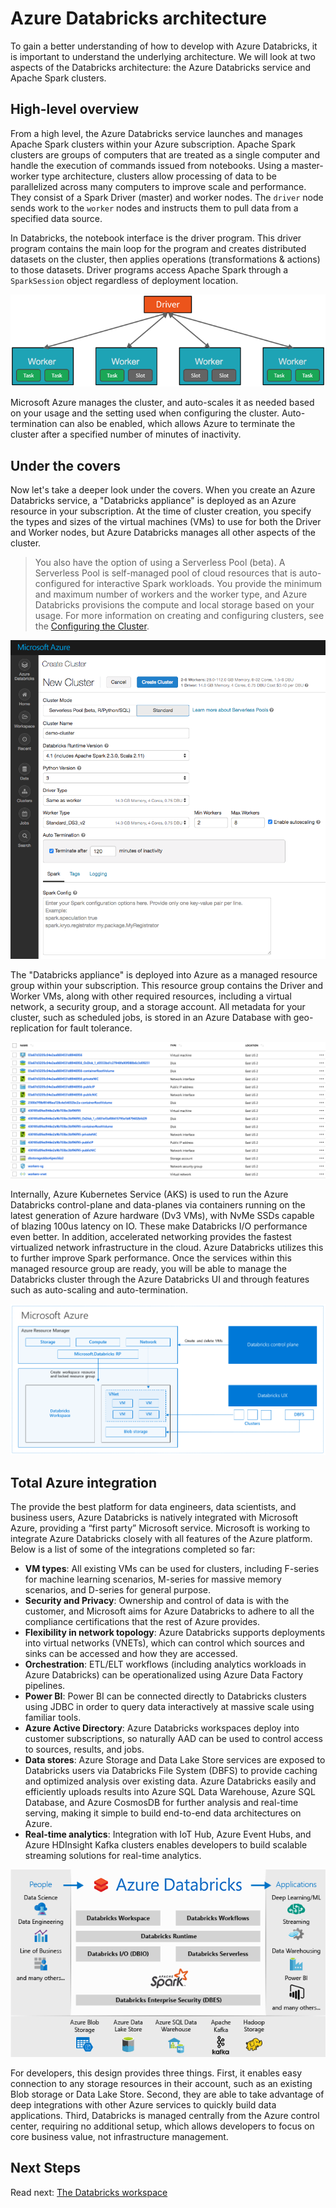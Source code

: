 # Azure Databricks architecture

To gain a better understanding of how to develop with Azure Databricks, it is important to understand the underlying architecture. We will look at two aspects of the Databricks architecture: the Azure Databricks service and Apache Spark clusters.

## High-level overview

From a high level, the Azure Databricks service launches and manages Apache Spark clusters within your Azure subscription. Apache Spark clusters are groups of computers that are treated as a single computer and handle the execution of commands issued from notebooks. Using a master-worker type architecture, clusters allow processing of data to be parallelized across many computers to improve scale and performance. They consist of a Spark Driver (master) and worker nodes. The `driver` node sends work to the `worker` nodes and instructs them to pull data from a specified data source.

In Databricks, the notebook interface is the driver program. This driver program contains the main loop for the program and creates distributed datasets on the cluster, then applies operations (transformations & actions) to those datasets. Driver programs access Apache Spark through a `SparkSession` object regardless of deployment location.

![Diagram of an example Apache Spark cluster, consisting of a Driver node and four worker nodes.](media/apache-spark-physical-cluster.png "Apache Spark cluster")

Microsoft Azure manages the cluster, and auto-scales it as needed based on your usage and the setting used when configuring the cluster. Auto-termination can also be enabled, which allows Azure to terminate the cluster after a specified number of minutes of inactivity.

## Under the covers

Now let's take a deeper look under the covers. When you create an Azure Databricks service, a "Databricks appliance" is deployed as an Azure resource in your subscription. At the time of cluster creation, you specify the types and sizes of the virtual machines (VMs) to use for both the Driver and Worker nodes, but Azure Databricks manages all other aspects of the cluster.

> You also have the option of using a Serverless Pool (beta). A Serverless Pool is self-managed pool of cloud resources that is auto-configured for interactive Spark workloads. You provide the minimum and maximum number of workers and the worker type, and Azure Databricks provisions the compute and local storage based on your usage. For more information on creating and configuring clusters, see the [Configuring the Cluster](../configuration/clusters.md).

![Create a cluster in Azure Databricks](media/azure-databricks-create-cluster.png "Create cluster")

The "Databricks appliance" is deployed into Azure as a managed resource group within your subscription. This resource group contains the Driver and Worker VMs, along with other required resources, including a virtual network, a security group, and a storage account. All metadata for your cluster, such as scheduled jobs, is stored in an Azure Database with geo-replication for fault tolerance.

![Databricks managed resource group resource list](media/azure-databricks-managed-resource-group.png "Managed resource group")

Internally, Azure Kubernetes Service (AKS) is used to run the Azure Databricks control-plane and data-planes via containers running on the latest generation of Azure hardware (Dv3 VMs), with NvMe SSDs capable of blazing 100us latency on IO. These make Databricks I/O performance even better. In addition, accelerated networking provides the fastest virtualized network infrastructure in the cloud. Azure Databricks utilizes this to further improve Spark performance. Once the services within this managed resource group are ready, you will be able to manage the Databricks cluster through the Azure Databricks UI and through features such as auto-scaling and auto-termination.

![Azure Databricks architecture diagram](media/azure-databricks-architecture.png "Azure Databricks architecture")

## Total Azure integration

The provide the best platform for data engineers, data scientists, and business users, Azure Databricks is natively integrated with Microsoft Azure, providing a “first party” Microsoft service. Microsoft is working to integrate Azure Databricks closely with all features of the Azure platform. Below is a list of some of the integrations completed so far:

- **VM types**: All existing VMs can be used for clusters, including F-series for machine learning scenarios, M-series for massive memory scenarios, and D-series for general purpose.
- **Security and Privacy**: Ownership and control of data is with the customer, and Microsoft aims for Azure Databricks to adhere to all the compliance certifications that the rest of Azure provides.
- **Flexibility in network topology**: Azure Databricks supports deployments into virtual networks (VNETs), which can control which sources and sinks can be accessed and how they are accessed.
- **Orchestration**: ETL/ELT workflows (including analytics workloads in Azure Databricks) can be operationalized using Azure Data Factory pipelines.
- **Power BI**: Power BI can be connected directly to Databricks clusters using JDBC in order to query data interactively at massive scale using familiar tools.
- **Azure Active Directory**: Azure Databricks workspaces deploy into customer subscriptions, so naturally AAD can be used to control access to sources, results, and jobs.
- **Data stores**: Azure Storage and Data Lake Store services are exposed to Databricks users via Databricks File System (DBFS) to provide caching and optimized analysis over existing data. Azure Databricks easily and efficiently uploads results into Azure SQL Data Warehouse, Azure SQL Database, and Azure CosmosDB for further analysis and real-time serving, making it simple to build end-to-end data architectures on Azure.
- **Real-time analytics**: Integration with IoT Hub, Azure Event Hubs, and Azure HDInsight Kafka clusters enables developers to build scalable streaming solutions for real-time analytics.

![Diagram of Azure Databricks ecosystem](media/azure-databricks-ecosystem.png "Azure Databricks ecosystem")

For developers, this design provides three things. First, it enables easy connection to any storage resources in their account, such as an existing Blob storage or Data Lake Store. Second, they are able to take advantage of deep integrations with other Azure services to quickly build data applications. Third, Databricks is managed centrally from the Azure control center, requiring no additional setup, which allows developers to focus on core business value, not infrastructure management.

## Next Steps

Read next: [The Databricks workspace](../workspace/workspace-overview.md)